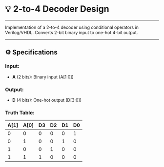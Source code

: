 # 💡 2-to-4 Decoder Design   

---  

Implementation of a 2-to-4 decoder using conditional operators in Verilog/VHDL. Converts 2-bit binary input to one-hot 4-bit output.  

---  

## ⚙️ Specifications  

### Input:  
- **A** (2 bits): Binary input (A[1:0])  

### Output:  
- **D** (4 bits): One-hot output (D[3:0])  

### Truth Table:  
| A[1] | A[0] | D3 | D2 | D1 | D0 |  
|------|------|----|----|----|----|  
| 0    | 0    | 0  | 0  | 0  | 1  |  
| 0    | 1    | 0  | 0  | 1  | 0  |  
| 1    | 0    | 0  | 1  | 0  | 0  |  
| 1    | 1    | 1  | 0  | 0  | 0  |
